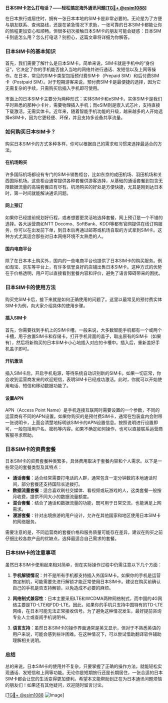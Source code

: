 **日本SIM卡怎么打电话？——轻松搞定海外通讯问题[[TG💪+ @esim1088](https://t.me/s/esim1088)]**

在日本旅行或居住时，拥有一张日本本地的SIM卡是非常必要的。无论是为了方便与朋友联系、查询路线，还是在紧急情况下求助，一张可靠的日本SIM卡都能让你的旅程更加安心和顺畅。但很多初次接触日本SIM卡的朋友可能会疑惑：日本SIM卡到底怎么用？怎么打电话？别担心，这篇文章将详细为你解答。

### 日本SIM卡的基本知识

首先，我们需要了解什么是日本SIM卡。简单来说，SIM卡就是手机中的“身份证”，它决定了你的手机能否接入当地的网络并进行通话、发短信以及上网等操作。在日本，常见的SIM卡类型包括预付费SIM卡（Prepaid SIM）和后付费SIM卡（Postpaid SIM）。对于短期游客来说，预付费SIM卡是最便捷的选择，因为它无需复杂的手续，只需购买后插入手机即可使用。

市面上的日本SIM卡主要分为两种形式：实体SIM卡和eSIM卡。实体SIM卡是我们平时熟悉的那种小卡片，需要物理插入手机；而eSIM则是嵌入式芯片，支持直接下载激活，无需实体卡。近年来，随着智能手机功能的升级，越来越多的人开始选择eSIM卡，因为它更轻便、环保，并且支持多设备共享流量。

### 如何购买日本SIM卡？

购买日本SIM卡的方式多种多样，你可以根据自己的需求和习惯来选择最适合的方法。

#### 在机场购买
许多国际机场都设有专门的SIM卡销售柜台，比如东京的成田机场、羽田机场和关西国际机场。这些柜台通常提供各种套餐供游客选择，从基础的通话套餐到包含无限数据流量的高端套餐应有尽有。机场购买的好处是方便快捷，尤其是刚到达日本时，第一时间就能解决通讯问题。

#### 网上预订
如果你已经提前规划好行程，或者想要更灵活地选择套餐，网上预订是一个不错的选择。各大运营商如NTT Docomo、SoftBank、KDDI等都有官网提供在线订购服务，你可以在出发前下单，到日本后再通过邮寄或机场自取的方式拿到SIM卡。这种方式尤其适合那些对日本网络环境不太熟悉的人。

#### 国内电商平台
除了在日本本土购买外，国内的一些电商平台也提供了日本SIM卡的购买服务。例如淘宝、京东等平台上，有许多信誉良好的店铺出售日本SIM卡。这种方式的优势在于价格透明，用户可以直接看到套餐内容和评价，避免了语言障碍带来的困扰。

### 日本SIM卡的使用方法

购买完SIM卡后，接下来就是如何正确使用的问题了。这里以最常见的预付费实体SIM卡为例，向大家介绍具体的使用步骤。

#### 插入SIM卡
首先，你需要找到手机上的SIM卡槽。一般来说，大多数智能手机都有一个或两个卡槽，用于放置SIM卡和存储卡。打开手机背面的盖子，取出原有的SIM卡（如果有），然后将新购买的日本SIM卡小心地插入对应的卡槽中。插入后，重新盖好手机盖子即可。

#### 开机激活
插入SIM卡后，开启手机电源，等待系统自动识别新的SIM卡。如果一切正常，你会收到运营商发来的欢迎短信，表明SIM卡已经成功激活。此时，你就可以开始使用电话、短信和移动数据功能了。

#### 设置APN
APN（Access Point Name）是手机连接互联网时需要设置的一个参数，不同的运营商有不同的APN设置。如果你购买的是预付费SIM卡，通常在包装盒内会附带一张说明卡，上面会清楚地标明该SIM卡的APN设置信息。按照说明进行设置即可，一般包括用户名、密码等内容。如果不确定如何操作，也可以直接联系运营商客服寻求帮助。

### 日本SIM卡的资费套餐

日本SIM卡的资费套餐种类繁多，具体费用取决于套餐内容和个人需求。以下是一些常见的套餐类型及其特点：

- **通话套餐**：适合经常需要打电话的人群，通常包含一定分钟数的本地通话时间，部分套餐还支持国际长途拨打。
- **数据流量套餐**：适合喜欢刷社交媒体、看视频或玩游戏的人，这类套餐一般按月收费，提供不同大小的数据流量额度。
- **混合套餐**：结合了通话和数据流量的功能，既可用于日常交流，也能满足上网需求。
- **漫游套餐**：针对出境旅游的用户设计，允许在其他国家和地区使用日本SIM卡的网络服务。

需要注意的是，不同运营商的套餐价格和服务质量可能存在差异，建议在购买之前仔细比较各款产品的优缺点，选择最适合自己需求的套餐。

### 日本SIM卡的注意事项

虽然日本SIM卡使用起来相对简单，但在实际操作过程中仍需注意以下几个方面：

1. **手机解锁情况**：并不是所有手机都支持插入外国SIM卡。如果你的手机是运营商定制机，可能需要先进行解锁才能正常使用日本SIM卡。建议在购买前确认自己的手机是否支持解锁，以免造成不必要的麻烦。
   
2. **网络制式兼容性**：日本主要采用LTE和WCDMA两种网络制式，而中国的4G网络主要是TD-LTE和FDD-LTE。因此，如果你的手机只支持中国特有的TD-LTE网络，在日本可能无法正常接收信号。为了避免这种情况发生，最好提前咨询专业人士或查阅手机说明书。

3. **语言支持**：虽然日本SIM卡的操作界面通常是英文显示，但对于不熟悉英语的用户来说，可能会感到些许困难。在这种情况下，可以尝试借助翻译软件辅助理解相关说明。

### 总结

总的来说，日本SIM卡的使用并不复杂，只要掌握了正确的操作方法，就能轻松实现通话、发短信和上网等功能。无论你是短期旅行还是长期居住，一张合适的日本SIM卡都会让您的生活变得更加便利。希望本文能帮助到正在为日本通讯问题烦恼的朋友们！如果还有其他疑问，欢迎随时留言讨论。

[[TG💪+ @esim1088](https://t.me/s/esim1088) ![Image](https://i.postimg.cc/4NQfJmqS/Snipaste-2025-05-13-00-14-12.png)]